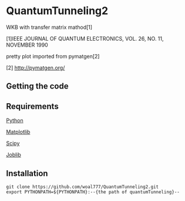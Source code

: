 # QuantumTunneling2

WKB with transfer matrix mathod[1]

[1]IEEE JOURNAL OF QUANTUM ELECTRONICS, VOL. 26, NO. 11, NOVEMBER 1990

pretty plot imported from pymatgen[2]

[2] http://pymatgen.org/

Getting the code
-------------

Requirements
------------
[Python](https://www.python.org)

[Matplotlib](http://matplotlib.org)

[Scipy](https://www.scipy.org/)

[Joblib](https://joblib.readthedocs.io/en/latest/)

Installation
------------

```
git clone https://github.com/woal777/QuantumTunneling2.git
export PYTHONPATH=${PYTHONPATH}:--{the path of quantumTunneling}--
```
>  
>
